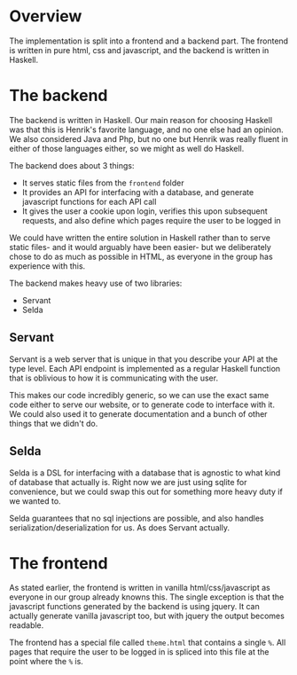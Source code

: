 # Overview

The implementation is split into a frontend and a backend part. The frontend is written in pure html, css and javascript, and the backend is written in Haskell.



# The backend

The backend is written in Haskell. Our main reason for choosing Haskell was that this is Henrik's favorite language, and no one else had an opinion. We also considered Java and Php, but no one but Henrik was really fluent in either of those languages either, so we might as well do Haskell.


The backend does about 3 things:
- It serves static files from the `frontend` folder
- It provides an API for interfacing with a database, and generate javascript functions for each API call
- It gives the user a cookie upon login, verifies this upon subsequent requests, and also define which pages require the user to be logged in


We could have written the entire solution in Haskell rather than to serve static files- and it would arguably have been easier- but we deliberately chose to do as much as possible in HTML, as everyone in the group has experience with this.


The backend makes heavy use of two libraries:
* Servant
* Selda


## Servant

Servant is a web server that is unique in that you describe your API at the type level. Each API endpoint is implemented as a regular Haskell function that is oblivious to how it is communicating with the user.


This makes our code incredibly generic, so we can use the exact same code either to serve our website, or to generate code to interface with it. We could also used it to generate documentation and a bunch of other things that we didn't do.


## Selda

Selda is a DSL for interfacing with a database that is agnostic to what kind of database that actually is. Right now we are just using sqlite for convenience, but we could swap this out for something more heavy duty if we wanted to.


Selda guarantees that no sql injections are possible, and also handles serialization/deserialization for us. As does Servant actually.



# The frontend

As stated earlier, the frontend is written in vanilla html/css/javascript as everyone in our group already knowns this. The single exception is that the javascript functions generated by the backend is using jquery. It can actually generate vanilla javascript too, but with jquery the output becomes readable.


The frontend has a special file called `theme.html` that contains a single `%`. All pages that require the user to be logged in is spliced into this file at the point where the `%` is.
